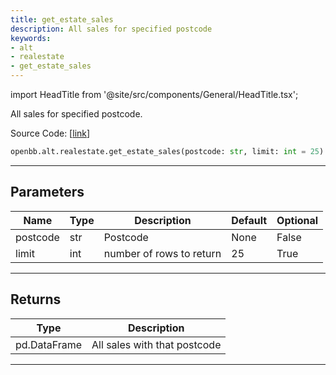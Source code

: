 ```yaml
---
title: get_estate_sales
description: All sales for specified postcode
keywords:
- alt
- realestate
- get_estate_sales
---
```


import HeadTitle from '@site/src/components/General/HeadTitle.tsx';

<HeadTitle title="alt.realestate.get_estate_sales - Reference | OpenBB SDK Docs" />

All sales for specified postcode.

Source Code: [[link](https://github.com/OpenBB-finance/OpenBBTerminal/tree/main/openbb_terminal/alternative/realestate/landRegistry_model.py#L24)]

```python wordwrap
openbb.alt.realestate.get_estate_sales(postcode: str, limit: int = 25)
```

---

## Parameters

| Name | Type | Description | Default | Optional |
| ---- | ---- | ----------- | ------- | -------- |
| postcode | str | Postcode | None | False |
| limit | int | number of rows to return | 25 | True |


---

## Returns

| Type | Description |
| ---- | ----------- |
| pd.DataFrame | All sales with that postcode |
---

